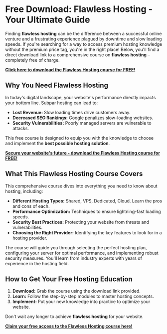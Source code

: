 # Free Download: Flawless Hosting - Your Ultimate Guide

Finding **flawless hosting** can be the difference between a successful online venture and a frustrating experience plagued by downtime and slow loading speeds. If you're searching for a way to access premium hosting knowledge without the premium price tag, you're in the right place! Below, you'll find a direct download link to a comprehensive course on **flawless hosting** – completely free of charge.

[**Click here to download the Flawless Hosting course for FREE!**](https://udemywork.com/flawless-hosting)

## Why You Need Flawless Hosting

In today's digital landscape, your website's performance directly impacts your bottom line. Subpar hosting can lead to:

*   **Lost Revenue:** Slow loading times drive customers away.
*   **Decreased SEO Rankings:** Google penalizes slow-loading websites.
*   **Security Vulnerabilities:** Poorly managed servers are vulnerable to attacks.

This free course is designed to equip you with the knowledge to choose and implement the **best possible hosting solution**.

[**Secure your website's future - download the Flawless Hosting course for FREE!**](https://udemywork.com/flawless-hosting)

## What This Flawless Hosting Course Covers

This comprehensive course dives into everything you need to know about hosting, including:

*   **Different Hosting Types:** Shared, VPS, Dedicated, Cloud. Learn the pros and cons of each.
*   **Performance Optimization:** Techniques to ensure lightning-fast loading speeds.
*   **Security Best Practices:** Protecting your website from threats and vulnerabilities.
*   **Choosing the Right Provider:** Identifying the key features to look for in a hosting provider.

The course will guide you through selecting the perfect hosting plan, configuring your server for optimal performance, and implementing robust security measures. You'll learn from industry experts with years of experience in the hosting field.

## How to Get Your Free Hosting Education

1.  **Download:** Grab the course using the download link provided.
2.  **Learn:** Follow the step-by-step modules to master hosting concepts.
3.  **Implement:** Put your new knowledge into practice to optimize your website.

Don't wait any longer to achieve **flawless hosting** for your website.

[**Claim your free access to the Flawless Hosting course here!**](https://udemywork.com/flawless-hosting)
